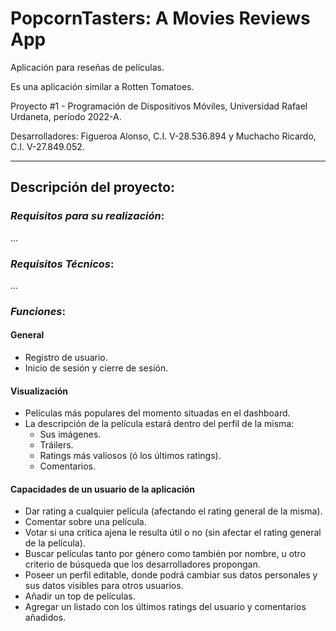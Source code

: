 # PopcornTasters: A Movies Reviews App
Aplicación para reseñas de películas. 

Es una aplicación similar a Rotten Tomatoes.

Proyecto #1 - Programación de Dispositivos Móviles, Universidad Rafael Urdaneta, período 2022-A.

Desarrolladores: Figueroa Alonso, C.I. V-28.536.894 y Muchacho Ricardo, C.I. V-27.849.052.

---

## **Descripción del proyecto:**
    

### *Requisitos para su realización*:
...

### *Requisitos Técnicos*:
...

### *Funciones*:
#### General
- Registro de usuario.
- Inicio de sesión y cierre de sesión.
 
#### Visualización
- Películas más populares del momento situadas en el dashboard.
- La descripción de la película estará dentro del perfil de la misma:
    - Sus imágenes.
    - Tráilers.
    - Ratings más valiosos (ó los últimos ratings).
    - Comentarios.			
                    
#### Capacidades de un usuario de la aplicación
 - Dar rating a cualquier película (afectando el rating general de la misma).
 - Comentar sobre una película.
 - Votar si una crítica ajena le resulta útil o no (sin afectar el rating general de la película).
 - Buscar películas tanto por género como también por nombre, u otro criterio de búsqueda que los desarrolladores propongan.
 - Poseer un perfil editable, donde podrá cambiar sus datos personales y sus datos visibles para otros usuarios.
 - Añadir un top de películas.
 - Agregar un listado con los últimos ratings del usuario y comentarios añadidos.
